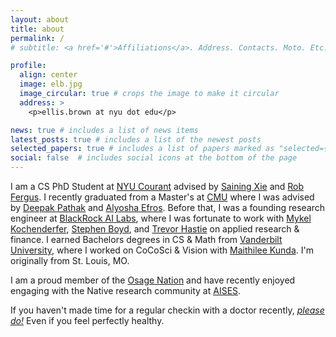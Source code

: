 ```yaml
---
layout: about
title: about
permalink: /
# subtitle: <a href='#'>Affiliations</a>. Address. Contacts. Moto. Etc.

profile:
  align: center
  image: elb.jpg
  image_circular: true # crops the image to make it circular
  address: >
    <p>ellis.brown at nyu dot edu</p>

news: true # includes a list of news items
latest_posts: true # includes a list of the newest posts
selected_papers: true # includes a list of papers marked as "selected={true}"
social: false  # includes social icons at the bottom of the page
---
```


<!-- Write your biography here. Tell the world about yourself. Link to your favorite [subreddit](http://reddit.com). You can put a picture in, too. The code is already in, just name your picture `prof_pic.jpg` and put it in the `img/` folder.

Put your address / P.O. box / other info right below your picture. You can also disable any of these elements by editing `profile` property of the YAML header of your `_pages/about.md`. Edit `_bibliography/papers.bib` and Jekyll will render your [publications page](/al-folio/publications/) automatically.

Link to your social media connections, too. This theme is set up to use [Font Awesome icons](http://fortawesome.github.io/Font-Awesome/) and [Academicons](https://jpswalsh.github.io/academicons/), like the ones below. Add your Facebook, Twitter, LinkedIn, Google Scholar, or just disable all of them.
 -->

I am a CS PhD Student at [NYU Courant](https://cs.nyu.edu/) advised by [Saining Xie](https://www.sainingxie.com/) and [Rob Fergus](https://cs.nyu.edu/~fergus).
I recently graduated from a Master's at [CMU](https://www.cmu.edu/) where I was advised by [Deepak Pathak](http://www.cs.cmu.edu/~dpathak/) and [Alyosha Efros](http://www.cs.berkeley.edu/~efros/).
Before that, I was a founding research engineer at [BlackRock AI Labs](http://www.blackrock.com/ai), where I was fortunate to work with 
[Mykel Kochenderfer](http://mykel.kochenderfer.com/),
[Stephen Boyd](http://web.stanford.edu/~boyd/),
and [Trevor Hastie](http://web.stanford.edu/~hastie/)
on applied research & finance.
I earned Bachelors degrees in CS & Math from [Vanderbilt University](http://www.vanderbilt.edu), where I worked on CoCoSci & Vision with [Maithilee Kunda](http://my.vanderbilt.edu/mkunda/). I'm originally from St. Louis, MO.

<!--  -->

I am a proud member of the [Osage Nation](http://www.osagenation-nsn.gov/) and have recently enjoyed engaging with the Native research community at [AISES](http://conference.aises.org/).
<!-- Look out for [Killer's of the Flower Moon](https://g.co/kgs/xUjmiT) in theaters fall, 2023! -->

If you haven't made time for a regular checkin with a doctor recently, *[please do!](/blog/2020/make-time-for-the-doctor/)* Even if you feel perfectly healthy.
